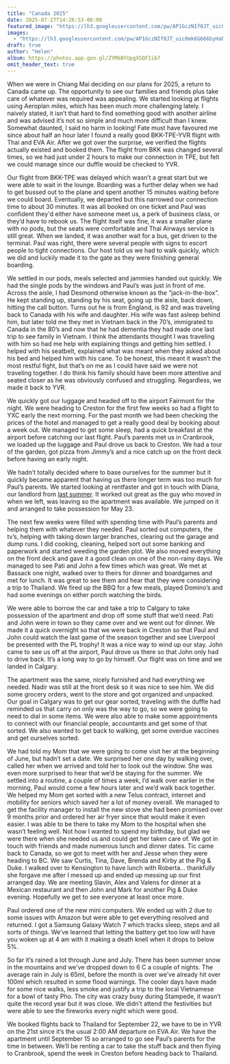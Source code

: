 ```yaml
---
title: "Canada 2025"
date: 2025-07-27T14:26:53-06:00
featured_image: "https://lh3.googleusercontent.com/pw/AP1GczNIf0JT_uic0mk6G666byHaNu8LYkaWJldOH55M_pBIG7H6NBK_Cc-ZW_GCvjuCzgEaDAAp64EJvA-Y05s7tw0_SGOXs7zik-UJS6Xbdz41XIA7wVyDnybTF4VnXXWRCB-QDq9wIO7zTLFNPclIyKP4NQ=w1247-h935-s-no?authuser=0"
images:
  - "https://lh3.googleusercontent.com/pw/AP1GczNIf0JT_uic0mk6G666byHaNu8LYkaWJldOH55M_pBIG7H6NBK_Cc-ZW_GCvjuCzgEaDAAp64EJvA-Y05s7tw0_SGOXs7zik-UJS6Xbdz41XIA7wVyDnybTF4VnXXWRCB-QDq9wIO7zTLFNPclIyKP4NQ=w1247-h935-s-no?authuser=0"
draft: true
author: "Helen"
album: https://photos.app.goo.gl/ZYM6BYUpgXSQF1ib7
omit_header_text: true
---
```


When we were in Chiang Mai deciding on our plans for 2025, a return to Canada came up. The opportunity to see our families and friends plus take care of whatever was required was appealing. We started looking at flights using Aeroplan miles, which has been much more challenging lately. I naively stated, it isn’t that hard to find something good with another airline and was advised it’s not so simple and much more difficult than I knew. Somewhat daunted, I said no harm in looking!  Fate must have favoured me since about half an hour later I found a really good BKK-TPE-YVR flight with Thai and EVA Air. After we got over the surprise, we verified the flights actually existed and booked them. The flight from BKK was changed several times, so we had just under 2 hours to make our connection in TPE, but felt we could manage since our duffle would be checked to YVR. 

Our flight from BKK-TPE was delayed which wasn’t a great start but we were able to wait in the lounge. Boarding was a further delay when we had to get bussed out to the plane and spent another 15 minutes waiting before we could board. Eventually, we departed but this narrowed our connection time to about 30 minutes. It was all booked on one ticket and Paul was confident they'd either have someone meet us, a perk of business class, or they’d have to rebook us. The flight itself was fine, it was a smaller plane with no pods, but the seats were comfortable and Thai Airways service is still great. When we landed, it was another wait for a bus, get driven to the terminal. Paul was right, there were several people with signs to escort people to tight connections. Our host told us we had to walk quickly, which we did and luckily made it to the gate as they were finishing general boarding. 

We settled in our pods, meals selected and jammies handed out quickly. We had the single pods by the windows and Paul’s was just in front of me. Across the aisle, I had Desmond otherwise known as the “jack-in-the-box”. He kept standing up, standing by his seat, going up the aisle, back down, hitting the call button. Turns out he is from England, is 92 and was traveling back to Canada with his wife and daughter. His wife was fast asleep behind him, but later told me they met in Vietnam back in the 70’s, immigrated to Canada in the 80’s and now that he had dementia they had made one last trip to see family in Vietnam. I think the attendants thought I was traveling with him so had me help with explaining things and getting him settled. I helped with his seatbelt, explained what was meant when they asked about his bed and helped him with his cane. To be honest, this meant it wasn’t the most restful fight, but that’s on me as I could have said we were not traveling together. I do think his family should have been more attentive and seated closer as he was obviously confused and struggling. Regardless, we made it back to YVR. 

We quickly got our luggage and headed off to the airport Fairmont for the night. We were heading to Creston for the first few weeks so had a flight to YXC early the next morning. For the past month we had been checking the prices of the hotel and managed to get a really good deal by booking about a week out. We managed to get some sleep, had a quick breakfast at the airport before catching our last flight. Paul’s parents met us in Cranbrook, we loaded up the luggage and Paul drove us back to Creston. We had a tour of the garden, got pizza from Jimmy’s and a nice catch up on the front deck before having an early night. 

We hadn’t totally decided where to base ourselves for the summer but it quickly became apparent that having us there longer term was too much for Paul’s parents. We started looking at rentfaster and got in touch with Diana, our landlord from [last summer](https://carryonrtw.com/travels/calgary-summer-2024/). It worked out great as the guy who moved in when we left, was leaving so the apartment was available. We jumped on it and arranged to take possession for May 23.  

The next few weeks were filled with spending time with Paul’s parents and helping them with whatever they needed. Paul sorted out computers, the tv’s, helping with taking down larger branches, clearing out the garage and dump runs. I did cooking, cleaning, helped sort out some banking and paperwork and started weeding the garden plot. We also moved everything on the front deck and gave it a good clean on one of the non-rainy days. We managed to see Pati and John a few times which was great. We met at Bassack one night, walked over to theirs for dinner and boardgames and met for lunch. It was great to see them and hear that they were considering a trip to Thailand. We fired up the BBQ for a few meals, played Domino’s and had some evenings on either porch watching the birds. 

We were able to borrow the car and take a trip to Calgary to take possession of the apartment and drop off some stuff that we’d need. Pati and John were in town so they came over and we went out for dinner. We made it a quick overnight so that we were back in Creston so that Paul and John could watch the last game of the season together and see Liverpool be presented with the PL trophy! It was a nice way to wind up our stay. John came to see us off at the airport, Paul drove us there so that John only had to drive back. It’s a long way to go by himself. Our flight was on time and we landed in Calgary. 

The apartment was the same, nicely furnished and had everything we needed. Nadir was still at the front desk so it was nice to see him. We did some grocery orders, went to the store and got organized and unpacked. Our goal in Calgary was to get our gear sorted, traveling with the duffle had reminded us that carry on only was the way to go, so we were going to need to dial in some items. We were also able to make some appointments to connect with our financial people, accountants and get some of that sorted. We also wanted to get back to walking, get some overdue vaccines and get ourselves sorted. 

We had told my Mom that we were going to come visit her at the beginning of June, but hadn’t set a date. We surprised her one day by walking over, called her when we arrived and told her to look out the window. She was even more surprised to hear that we’d be staying for the summer. We settled into a routine, a couple of times a week, I’d walk over earlier in the morning, Paul would come a few hours later and we’d walk back together. We helped my Mom get sorted with a new Telus contract, internet and mobility for seniors which saved her a lot of money overall. We managed to get the facility manager to install the new stove she had been promised over 9 months prior and ordered her air fryer since that would make it even easier. I was able to be there to take my Mom to the hospital when she wasn’t feeling well. Not how I wanted to spend my birthday, but glad we were there when she needed us and could get her taken care of. 
We got in touch with friends and made numerous lunch and dinner dates. Tic came back to Canada, so we got to meet with her and Jesse when they were heading to BC. We saw Curtis, Tina, Dave, Brenda and Kirby at the Pig & Duke. I walked over to Kensington to have lunch with Roberta… thankfully she forgave me after I messed up and ended up messing up our first arranged day.  We are meeting Slavin, Alex and Valens for dinner at a Mexican restaurant and then John and Mark for another Pig & Duke evening. Hopefully we get to see everyone at least once more. 

Paul ordered one of the new mini computers. We ended up with 2 due to some issues with Amazon but were able to get everything resolved and returned. I got a Samsung Galaxy Watch 7 which tracks sleep, steps and all sorts of things. We’ve learned that letting the battery get too low will have you woken up at 4 am with it making a death knell when it drops to below 5%. 

So far it’s rained a lot through June and July. There has been summer snow in the mountains and we've dropped down to 6 C a couple of nights. The average rain in July is 65ml, before the month is over we’ve already hit over 100ml which resulted in some flood warnings. The cooler days have made for some nice walks, less smoke and justify a trip to the local Vietnamese for a bowl of tasty Pho. The city was crazy busy during Stampede, it wasn’t quite the record year but it was close. We didn’t attend the festivities but were able to see the fireworks every night which were good. 

We booked flights back to Thailand for September 22, we have to be in YVR on the 21st since it’s the usual 2:00 AM departure on EVA Air. We have the apartment until September 15 so arranged to go see Paul’s parents for the time in between. We’ll be renting a car to take the stuff back and then flying to Cranbrook, spend the week in Creston before heading back to Thailand. 







